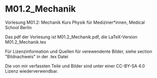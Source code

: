 # M01.2_Mechanik
Vorlesung M01.2: Mechanik
Kurs Physik für Mediziner*innen, Medical School Berlin

Das pdf der Vorlesung ist M01.2_Mechanik.pdf, die LaTeX-Version M01.2_Mechanik.tex

Für Lizenzinformation und Quellen für verewendente Bilder, siehe section "Bildnachweis" in der .tex Datei

Die von mir verfassten Teile und Bilder sind unter einer CC-BY-SA 4.0 Lizenz wiederverwendbar.

